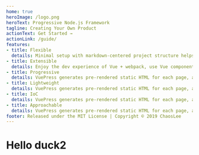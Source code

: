 ```yaml
---
home: true
heroImage: /logo.png
heroText: Progressive Node.js Framework
tagline: Creating Your Own Product
actionText: Get Started →
actionLink: /guide/
features:
- title: Flexible
  details: Minimal setup with markdown-centered project structure helps you focus on writing.
- title: Extensible
  details: Enjoy the dev experience of Vue + webpack, use Vue components in markdown, and develop custom themes with Vue.
- title: Progressive
  details: VuePress generates pre-rendered static HTML for each page, and runs as an SPA once a page is loaded.
- title: Lightweight
  details: VuePress generates pre-rendered static HTML for each page, and runs as an SPA once a page is loaded.
- title: IoC
  details: VuePress generates pre-rendered static HTML for each page, and runs as an SPA once a page is loaded.
- title: Approachable
  details: VuePress generates pre-rendered static HTML for each page, and runs as an SPA once a page is loaded.
footer: Released under the MIT License | Copyright © 2019 ChaosLee
---
```


# Hello duck2
